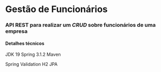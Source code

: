 # Gestão de Funcionários

### API REST para realizar um _CRUD_ sobre funcionários de uma empresa

#### Detalhes técnicos
JDK 19
Spring 3.1.2
Maven

Spring Validation
H2
JPA

